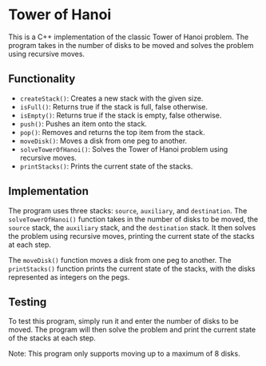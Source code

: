 # Tower of Hanoi

This is a C++ implementation of the classic Tower of Hanoi problem. The program takes in the number of disks to be moved and solves the problem using recursive moves.

## Functionality

* `createStack()`: Creates a new stack with the given size.
* `isFull()`: Returns true if the stack is full, false otherwise.
* `isEmpty()`: Returns true if the stack is empty, false otherwise.
* `push()`: Pushes an item onto the stack.
* `pop()`: Removes and returns the top item from the stack.
* `moveDisk()`: Moves a disk from one peg to another.
* `solveTowerOfHanoi()`: Solves the Tower of Hanoi problem using recursive moves.
* `printStacks()`: Prints the current state of the stacks.

## Implementation

The program uses three stacks: `source`, `auxiliary`, and `destination`. The `solveTowerOfHanoi()` function takes in the number of disks to be moved, the `source` stack, the `auxiliary` stack, and the `destination` stack. It then solves the problem using recursive moves, printing the current state of the stacks at each step.

The `moveDisk()` function moves a disk from one peg to another. The `printStacks()` function prints the current state of the stacks, with the disks represented as integers on the pegs.

## Testing

To test this program, simply run it and enter the number of disks to be moved. The program will then solve the problem and print the current state of the stacks at each step.

Note: This program only supports moving up to a maximum of 8 disks.
